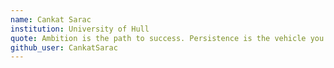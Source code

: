 ```yaml
---
name: Cankat Sarac
institution: University of Hull
quote: Ambition is the path to success. Persistence is the vehicle you arrive in.
github_user: CankatSarac
---
```

